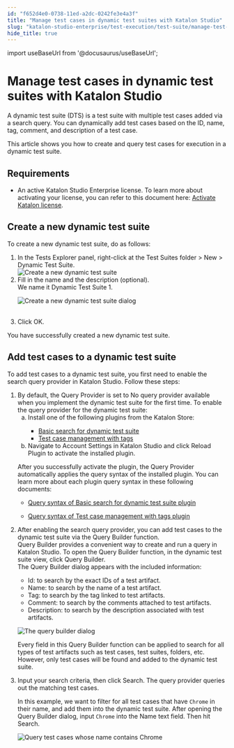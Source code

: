 ```yaml
---
id: "f652d4e0-0738-11ed-a2dc-0242fe3e4a3f"
title: "Manage test cases in dynamic test suites with Katalon Studio"
slug: "katalon-studio-enterprise/test-execution/test-suite/manage-test-cases-in-dynamic-test-suites-with-katalon-studio"
hide_title: true
---
```

import useBaseUrl from '@docusaurus/useBaseUrl';


# <a id="id" class="anchor_top_offset"/><a id="ariaid-title1" class="anchor_top_offset"/>Manage test cases in dynamic test suites with Katalon Studio

<p xmlns="http://www.w3.org/1999/xhtml" className="p">A dynamic test suite (DTS) is a test suite with multiple test cases added via a search query. You can dynamically add test cases based on the ID, name, tag, comment, and description of a test case.</p> 
<p xmlns="http://www.w3.org/1999/xhtml" className="p">This article shows you how to create and query test cases for execution in a dynamic test suite.</p> 

## Requirements

<div xmlns="http://www.w3.org/1999/xhtml" className="p"><ul className="ul"><li className="li">An active Katalon Studio Enterprise license. To learn more about activating your license, you can refer to this document here: <a className="xref" href="/docs/products-and-licenses/katalon-studio-enterprise-and-runtime-engine-licenses/activate-katalon-license#id_2">Activate Katalon license</a>.</li></ul></div>

## <a id="task-3202" class="anchor_top_offset"/>Create a new dynamic test suite

<section xmlns="http://www.w3.org/1999/xhtml" className="section context">To create a new dynamic test suite, do as follows:</section> 
<ol xmlns="http://www.w3.org/1999/xhtml" className="ol steps"><li className="li step stepexpand"><span className="ph cmd">In the <span className="ph uicontrol">Tests Explorer</span> panel, right-click at the <span className="ph uicontrol">Test Suites</span> folder &gt; <span className="ph uicontrol">New</span> &gt; <span className="ph uicontrol">Dynamic Test Suite</span>.</span><div className="itemgroup info"><img className="image" width={500} src={useBaseUrl("/f3fdc150-0738-11ed-a2dc-0242fe3e4a3f.png")} alt="Create a new dynamic test suite" /></div></li><li className="li step stepexpand"><span className="ph cmd">Fill in the name and the description (optional).</span><div className="itemgroup stepxmp">We name       it <span className="ph uicontrol">Dynamic Test Suite 1</span>.<p className="p"><img className="image" src={useBaseUrl("https://github.com/katalon-studio/docs-images/raw/master/katalon-studio/docs/dynamic-test-suite-ks/KS-DYNAMIC-Name-the-test-suite.png")} alt="Create a new dynamic test suite dialog" /><br /><br /></p></div></li><li className="li step stepexpand"><span className="ph cmd">Click <span className="ph uicontrol">OK</span>.</span></li></ol> 
<section xmlns="http://www.w3.org/1999/xhtml" className="section result">You have successfully created a new dynamic test suite.</section> 

## <a id="task-1084" class="anchor_top_offset"/>Add test cases to a dynamic test suite

<section xmlns="http://www.w3.org/1999/xhtml" className="section context">To add test cases to a dynamic test suite, you first need to enable the search query provider in <span className="ph">Katalon Studio</span>. Follow these steps:</section> 
<ol xmlns="http://www.w3.org/1999/xhtml" className="ol steps"><li className="li step stepexpand"><span className="ph cmd">By default, the <span className="ph uicontrol">Query Provider</span> is set to <span className="ph uicontrol">No query         provider available</span>  when you implement the dynamic test suite for the first time. To enable the query provider for the dynamic test suite: </span><ol type="a" className="ol substeps"><li className="li substep substepexpand"><span className="ph cmd">Install           one of the following plugins from the Katalon Store:</span><div className="itemgroup info"><ul className="ul"><li className="li"><a className="xref j-external-link" href="https://store.katalon.com/product/2/Basic-Search-For-Dynamic-Test-Suite" target="_blank">Basic                 search for dynamic test suite</a></li><li className="li"><a className="xref j-external-link" href="https://store.katalon.com/product/6/Test-Case-Management-with-Tags" target="_blank">Test                 case management with tags</a></li></ul></div></li><li className="li substep substepexpand"><span className="ph cmd">Navigate to Account Settings           in Katalon Studio and click <span className="ph uicontrol">Reload Plugin</span> to activate the installed plugin.</span></li></ol><div className="itemgroup stepresult"><p className="p">After you successfully activate the plugin, the <span className="ph uicontrol">Query           Provider</span> automatically applies the query syntax of the         installed plugin. You can learn more about each plugin query syntax in these following documents:</p><div className="p"><ul className="ul"><li className="li"><p className="p"><a className="xref" href="/docs/katalon-studio-enterprise/extend-katalon-studio/katalon-studio-plugins/basic-search-for-dynamic-test-suite">Query syntax of Basic search for dynamic test suite plugin</a></p></li><li className="li"><p className="p"><a className="xref" href="/docs/katalon-studio-enterprise/extend-katalon-studio/katalon-studio-plugins/test-case-management-with-tags">Query syntax of Test case management with tags plugin</a></p></li></ul></div></div></li><li className="li step stepexpand"><span className="ph cmd">After enabling the search query provider, you can add test cases to the dynamic test suite via the <span className="ph uicontrol">Query Builder</span> function.</span><div className="itemgroup info"><span className="ph uicontrol">Query Builder </span> provides a convenient way to       create and run a query in <span className="ph">Katalon Studio</span>. To open the <span className="ph uicontrol">Query         Builder</span> function, in the dynamic test suite view, click       <span className="ph uicontrol">Query Builder</span>.</div><div className="itemgroup stepresult">The <span className="ph uicontrol">Query Builder</span>       dialog appears with the included information:<div className="p"><ul className="ul"><li className="li"><span className="ph uicontrol">Id</span>: to search by the exact IDs of a test             artifact.</li><li className="li"><span className="ph uicontrol">Name</span>: to search by the name of a test             artifact.</li><li className="li"><span className="ph uicontrol">Tag</span>: to search by the tag linked to test             artifacts.</li><li className="li"><span className="ph uicontrol">Comment</span>: to search by the comments attached to             test artifacts.</li><li className="li"><span className="ph uicontrol">Description</span>: to search by the description             associated with test artifacts.</li></ul></div><p className="p"><img className="image" width={500} src={useBaseUrl("/f61b4a20-0738-11ed-a2dc-0242fe3e4a3f.png")} alt="The query builder dialog" /></p><p className="p">Every field in this <span className="ph uicontrol">Query Builder</span> function  can be applied to search         for all types of test artifacts such as test cases, test suites,         folders, etc. However, only test cases will be found and added to the dynamic test suite.</p></div></li><li className="li step stepexpand"><span className="ph cmd">Input your search criteria, then click       <span className="ph uicontrol">Search</span>. The query provider queries out the matching test cases.</span><div className="itemgroup stepxmp"><p className="p">In this example, we want to filter for all test cases that have         <code className="ph codeph">Chrome</code> in their name, and add them into the dynamic         test suite. After opening the <span className="ph uicontrol">Query Builder</span>         dialog, input <code className="ph codeph">Chrome</code> into the <span className="ph uicontrol">Name</span>         text field. Then hit <span className="ph uicontrol">Search</span>.</p><p className="p"><img className="image" src={useBaseUrl("/f62b9dd0-0738-11ed-a2dc-0242fe3e4a3f.png")} alt="Query test cases whose name contains Chrome" /></p></div></li></ol> 

